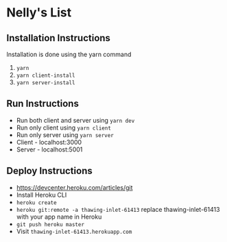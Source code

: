 # Nelly's List

## Installation Instructions

Installation is done using the yarn command

1. `yarn`
2. `yarn client-install`
3. `yarn server-install`

## Run Instructions

- Run both client and server using `yarn dev`
- Run only client using `yarn client`
- Run only server using `yarn server`
- Client - localhost:3000
- Server - localhost:5001

## Deploy Instructions

- https://devcenter.heroku.com/articles/git
- Install Heroku CLI
- `heroku create`
- `heroku git:remote -a thawing-inlet-61413` replace thawing-inlet-61413 with your app name in Heroku
- `git push heroku master`
- Visit `thawing-inlet-61413.herokuapp.com`
